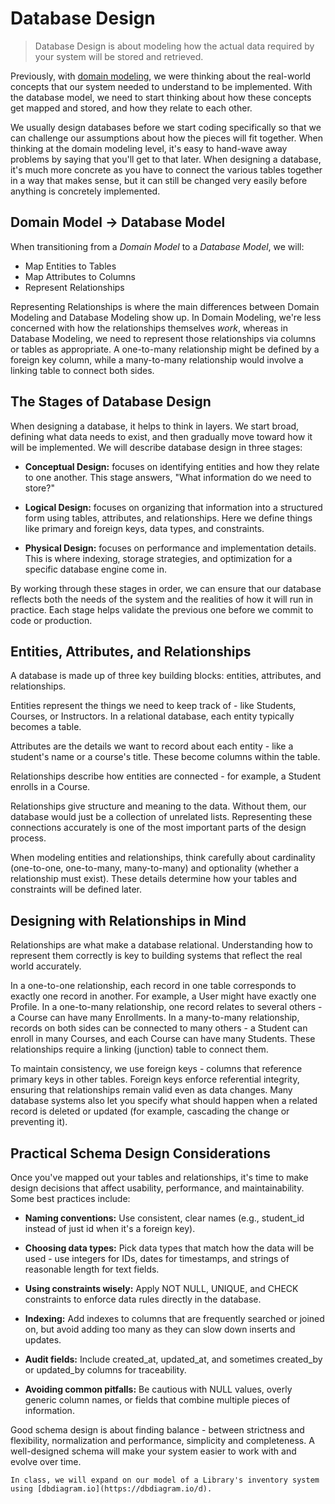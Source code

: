 # Database Design

> Database Design is about modeling how the actual data required by your system will be stored and retrieved.

Previously, with [domain modeling](./domain_modeling.md), we were thinking about the real-world concepts that our system needed to understand to be implemented. With the database model, we need to start thinking about how these concepts get mapped and stored, and how they relate to each other.

We usually design databases before we start coding specifically so that we can challenge our assumptions about how the pieces will fit together. When thinking at the domain modeling level, it's easy to hand-wave away problems by saying that you'll get to that later. When designing a database, it's much more concrete as you have to connect the various tables together in a way that makes sense, but it can still be changed very easily before anything is concretely implemented.

## Domain Model -> Database Model

When transitioning from a *Domain Model* to a *Database Model*, we will:

- Map Entities to Tables
- Map Attributes to Columns
- Represent Relationships

Representing Relationships is where the main differences between Domain Modeling and Database Modeling show up. In Domain Modeling, we're less concerned with how the relationships themselves *work*, whereas in Database Modeling, we need to represent those relationships via columns or tables as appropriate. A one-to-many relationship might be defined by a foreign key column, while a many-to-many relationship would involve a linking table to connect both sides.

## The Stages of Database Design

When designing a database, it helps to think in layers. We start broad, defining what data needs to exist, and then gradually move toward how it will be implemented. We will describe database design in three stages:

- **Conceptual Design:** focuses on identifying entities and how they relate to one another. This stage answers, "What information do we need to store?"

- **Logical Design:** focuses on organizing that information into a structured form using tables, attributes, and relationships. Here we define things like primary and foreign keys, data types, and constraints.

- **Physical Design:** focuses on performance and implementation details. This is where indexing, storage strategies, and optimization for a specific database engine come in.

By working through these stages in order, we can ensure that our database reflects both the needs of the system and the realities of how it will run in practice. Each stage helps validate the previous one before we commit to code or production.

## Entities, Attributes, and Relationships

A database is made up of three key building blocks: entities, attributes, and relationships.

Entities represent the things we need to keep track of - like Students, Courses, or Instructors. In a relational database, each entity typically becomes a table.

Attributes are the details we want to record about each entity - like a student's name or a course's title. These become columns within the table.

Relationships describe how entities are connected - for example, a Student enrolls in a Course.

Relationships give structure and meaning to the data. Without them, our database would just be a collection of unrelated lists. Representing these connections accurately is one of the most important parts of the design process.

When modeling entities and relationships, think carefully about cardinality (one-to-one, one-to-many, many-to-many) and optionality (whether a relationship must exist). These details determine how your tables and constraints will be defined later.

## Designing with Relationships in Mind

Relationships are what make a database relational. Understanding how to represent them correctly is key to building systems that reflect the real world accurately.

In a one-to-one relationship, each record in one table corresponds to exactly one record in another. For example, a User might have exactly one Profile.
In a one-to-many relationship, one record relates to several others - a Course can have many Enrollments.
In a many-to-many relationship, records on both sides can be connected to many others - a Student can enroll in many Courses, and each Course can have many Students. These relationships require a linking (junction) table to connect them.

To maintain consistency, we use foreign keys - columns that reference primary keys in other tables. Foreign keys enforce referential integrity, ensuring that relationships remain valid even as data changes. Many database systems also let you specify what should happen when a related record is deleted or updated (for example, cascading the change or preventing it).

## Practical Schema Design Considerations

Once you've mapped out your tables and relationships, it's time to make design decisions that affect usability, performance, and maintainability. Some best practices include:

- **Naming conventions:** Use consistent, clear names (e.g., student_id instead of just id when it's a foreign key).

- **Choosing data types:** Pick data types that match how the data will be used - use integers for IDs, dates for timestamps, and strings of reasonable length for text fields.

- **Using constraints wisely:** Apply NOT NULL, UNIQUE, and CHECK constraints to enforce data rules directly in the database.

- **Indexing:** Add indexes to columns that are frequently searched or joined on, but avoid adding too many as they can slow down inserts and updates.

- **Audit fields:** Include created_at, updated_at, and sometimes created_by or updated_by columns for traceability.

- **Avoiding common pitfalls:** Be cautious with NULL values, overly generic column names, or fields that combine multiple pieces of information.

Good schema design is about finding balance - between strictness and flexibility, normalization and performance, simplicity and completeness. A well-designed schema will make your system easier to work with and evolve over time.

```admonish example "In-Class Exercise - Building a Library's Inventory System"
In class, we will expand on our model of a Library's inventory system using [dbdiagram.io](https://dbdiagram.io/d).
```
